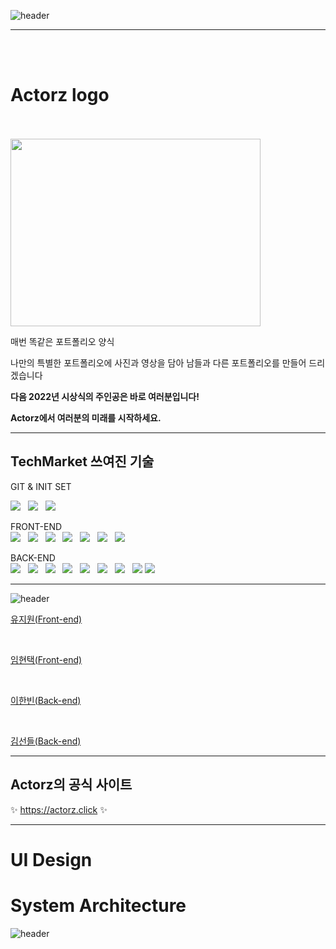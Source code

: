 ![header](https://capsule-render.vercel.app/api?type=Waving&text=Actorz&animation=twinkling&color=gradient&height=150)

------------------------------------------------------------------------------------------------------------------------
<br><br>
# Actorz logo 
<p align="center">

  <br><br>
<img src="https://images.velog.io/images/dandelion/post/d07838c8-0eb9-4cc4-a1c9-b371d8c1296d/actorz_logo.png" width="400" height="300"> </p>

매번 똑같은 포트폴리오 양식

나만의 특별한 포트폴리오에 사진과 영상을 담아 남들과 다른 포트폴리오를 만들어 드리겠습니다

**다음 2022년 시상식의 주인공은 바로 여러분입니다!**
  
**Actorz에서 여러분의 미래를 시작하세요.**

------------------------------------------------------------------------------------------------------------
## TechMarket 쓰여진 기술

GIT & INIT SET <br>

<img src="https://img.shields.io/badge/Git-F05032?style=flat-square&logo=Git&logoColor=black"/></a> &nbsp;
<img src="https://img.shields.io/badge/GitHub-181717?style=flat-square&logo=GitHub&logoColor=white"/></a> &nbsp;
<img src="https://img.shields.io/badge/GitBook-3884FF?style=flat-square&logo=GitBook&logoColor=white"/></a> &nbsp;

FRONT-END <br>
<img src="https://img.shields.io/badge/Redux-764ABC?style=flat-square&logo=Redux&logoColor=white"/></a> &nbsp;
<img src="https://img.shields.io/badge/CSS3-1572B6?style=flat-square&logo=CSS3&logoColor=white"/></a> &nbsp;
<img src="https://img.shields.io/badge/JavaScript-F7DF1E?style=flat-square&logo=JavaScript&logoColor=black"/></a> &nbsp; 
<img src="https://img.shields.io/badge/ReactHooks-B7178C?style=flat-square&logo=React&logoColor=pink"/></a> &nbsp;
<img src="https://img.shields.io/badge/Node.js-339933?style=flat-square&logo=Node.js&logoColor=white"/></a> &nbsp; 
<img src="https://img.shields.io/badge/HTML5-E34F26?style=flat-square&logo=HTML5&logoColor=white"/></a> &nbsp; 
<img src="https://img.shields.io/badge/React-61DAFB?style=flat-square&logo=React&logoColor=black"/></a> &nbsp;
  
BACK-END <br>
<img src="https://img.shields.io/badge/Amazon AWS-232F3E?style=flat-square&logo=Amazon%20AWS&logoColor=white"/></a> &nbsp; 
<img src="https://img.shields.io/badge/Node.js-339933?style=flat-square&logo=Node.js&logoColor=white"/></a> &nbsp;
<img src="https://img.shields.io/badge/express-1572B6?style=flat-square&logo=EXPRESS&logoColor=red"/></a> &nbsp;
<img src="https://img.shields.io/badge/MongoDB-47A248?style=flat-square&logo=MongoDB&logoColor=white"/></a> &nbsp;
<img src="https://img.shields.io/badge/Amazon S3-569A31?style=flat-square&logo=Amazon%20S3&logoColor=white"/></a> &nbsp;
<img src="https://img.shields.io/badge/NGINX-009639?style=flat-square&logo=NGINX&logoColor=white"/></a> &nbsp;
<img src="https://img.shields.io/badge/JSON Web Tokens-000000?style=flat-square&logo=JSON%20Web%20Tokens&logoColor=white"/></a> &nbsp;
<img src="https://img.shields.io/badge/Chai-A30701?style=flat-square&logo=Chai&logoColor=white">
<img src="https://img.shields.io/badge/Mocha-8D6748?style=flat-square&logo=Mocha&logoColor=white">


------------------------------------------------------------------------------------------------------------

![header](https://capsule-render.vercel.app/api?type=Soft&text=Actorz%20멤버를%20소개합니다&animation=twinkling&color=gradient&height=150&&fontSize=50)


[유지원(Front-end)](https://github.com/jiweon21)

  
<br>
  
[임현택(Front-end)](https://github.com/Captainjack-kor)

<br>
  
[이한빈(Back-end)](https://github.com/lhb7021)


<br>
  
[김선들(Back-end)](https://github.com/SundeulDonaKim)


------------------------------------------------------------------------------------------------------------
## Actorz의 공식 사이트

✨ https://actorz.click ✨

------------------------------------------------------------------------------------------------------------
# UI Design 
# System Architecture

![header](https://capsule-render.vercel.app/api?type=Waving&text=Actorz&animation=twinkling&color=gradient&height=150)
